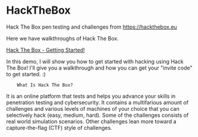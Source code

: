 # HackTheBox
Hack The Box pen testing and challenges from https://hackthebox.eu

Here we have walkthroughs of Hack The Box.

<a href="https://www.youtube.com/watch?v=1t8Mt8wVgiY&t=152s">Hack The Box - Getting Started!</a>

In this demo, I will show you how to get started with hacking using Hack The Box! 
I'll give you a walkthrough and how you can get your "invite code" to get started. :)

        What Is Hack The Box?
It is an online platform that tests and helps you advance your skills in penetration testing and cybersecurity. 
It contains a multifarious amount of challenges and various levels of machines of your choice that you can selectively hack (easy, medium, hard). Some of the challenges consists of real world simulation scenarios. Other challenges lean more toward a capture-the-flag (CTF) style of challenges.
